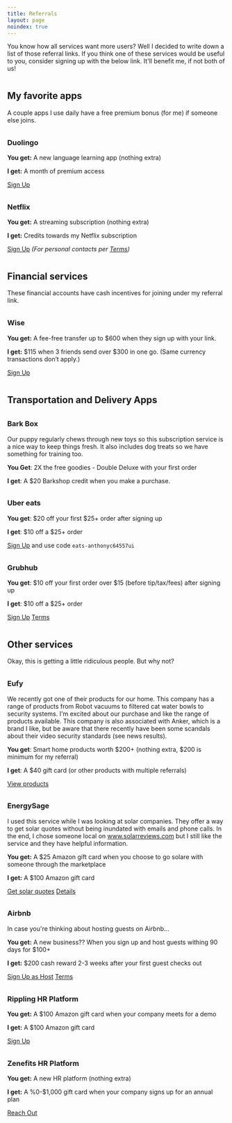 ```yaml
---
title: Referrals
layout: page
noindex: true
---
```


<style>
h1, h2, h3, h4 {
    margin-top: 2em;
}
</style>

You know how all services want more users? Well I decided to write down a list of those referral links. If you think one of these services would be useful to you, consider signing up with the below link. It'll benefit me, if not both of us!

## My favorite apps

A couple apps I use daily have a free premium bonus (for me) if someone else joins.

### Duolingo

**You get:** A new language learning app (nothing extra)

**I get:** A month of premium access

[Sign Up](https://invite.duolingo.com/BDHTZTB5CWWKSFWWUOA54U4FGA)

### Netflix

**You get:** A streaming subscription (nothing extra)

**I get:** Credits towards my Netflix subscription

[Sign Up](https://www.netflix.com/us/n/c14f14cb-b381-4b24-abe6-c5d0a82960f7) _(For personal contacts per [Terms](https://help.netflix.com/legal/referralterms))_

## Financial services

These financial accounts have cash incentives for joining under my referral link.

### Wise

**You get:** A fee-free transfer up to $600 when they sign up with your link.

**I get:** $115 when 3 friends send over $300 in one go. (Same currency transactions don’t apply.)

[Sign Up](https://wise.com/invite/dic/anthonyjosephc6)

## Transportation and Delivery Apps

### Bark Box

Our puppy regularly chews through new toys so this subscription service is a nice way to keep things fresh.
It also includes dog treats so we have something for training too.

**You Get**: 2X the free goodies - Double Deluxe with your first order

**I get**: A $20 Barkshop credit when you make a purchase.

### Uber eats

**You get**: $20 off your first $25+ order after signing up

**I get**: $10 off a $25+ order

[Sign Up](https://ubereats.com/feed?promoCode=eats-anthonyc64557ui) and use code `eats-anthonyc64557ui`

### Grubhub

**You get**: $10 off your first order over $15 (before tip/tax/fees) after signing up

**I get**: $10 off a $25+ order

[Sign Up](https://www.grubhub.com/referral/20e20f60-6c9e-11ea-8c19-b59a8badc50a?utm_source=grubhub.com&utm_medium=content_owned&utm_campaign=growth_refer-a-friend_share-link&utm_content=promo_)
[Terms](https://www.grubhub.com/legal/referral-terms)

## Other services

Okay, this is getting a little ridiculous people. But why not?

### Eufy

We recently got one of their products for our home. This company has a range of products from Robot vacuums to filtered cat water bowls to security systems. I'm excited about our purchase and like the range of products available. This company is also associated with Anker, which is a brand I like, but be aware that there recently have been some scandals about their video security standards (see news results).

**You get**: Smart home products worth $200+ (nothing extra, $200 is minimum for my referral)

**I get**: A $40 gift card (or other products with multiple referrals)

[View products](https://fbuy.io/eufyus/g7fgzsya)

### EnergySage

I used this service while I was looking at solar companies. They offer a way to get solar quotes without being inundated with emails and phone calls. In the end, I chose someone local on www.solarreviews.com but I still like the service and they have helpful information.

**You get:** A $25 Amazon gift card when you choose to go solare with someone through the marketplace

**I get:** A $100 Amazon gift card

[Get solar quotes](https://solarrewards.energysage.com/l/1ANTHONYCIC70/) [Details](https://www.energysage.com/rewards/)

### Airbnb

In case you're thinking about hosting guests on Airbnb...

**You get:** A new business?? When you sign up and host guests withing 90 days for $100+

**I get:** $200 cash reward 2-3 weeks after your first guest checks out

[Sign Up as Host](https://www.airbnb.com/r/anthonyc3710?s=6&t=061n1v) [Terms](https://www.airbnb.com/help/article/2699/referral-and-ambassador-terms-and-conditions)

### Rippling HR Platform

**You get:** A $100 Amazon gift card when your company meets for a demo

**I get:** A $100 Amazon gift card

[Sign Up](https://mbsy.co/63vSrP)

### Zenefits HR Platform

**You get:** A new HR platform (nothing extra)

**I get:** A %0-$1,000 gift card when your company signs up for an annual plan

[Reach Out](/#connect)
